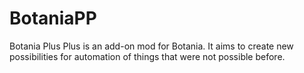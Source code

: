 # BotaniaPP
Botania Plus Plus is an add-on mod for Botania.
It aims to create new possibilities for automation of things that were not possible before.
